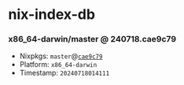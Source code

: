 # nix-index-db
### x86_64-darwin/master @ 240718.cae9c79
- Nixpkgs: `master`@[`cae9c79`](https://github.com/NixOS/nixpkgs/commit/cae9c799cae2a3b55bbe8060df702f1c710f2d6a)
- Platform: `x86_64-darwin`
- Timestamp: `20240718014111`
